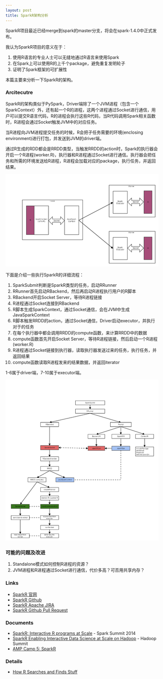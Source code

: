 ```yaml
---
layout: post
title: SparkR架构分析
---
```

SparkR项目最近已经merge到spark的master分支，将会在spark-1.4.0中正式发布。

我认为SparkR项目的意义在于：

1. 使用R语言的专业人士可以无缝地通过R语言来使用Spark
2. 在Spark上可以使用R的上千个package，避免重复发明轮子
3. 证明了Spark框架的可扩展性

本篇主要来分析一下SparkR的架构。


### Arcitecutre
SparkR的架构类似于PySpark，Driver端除了一个JVM进程（包含一个SparkContext）外，还有起一个R的进程，这两个进程通过Socket进行通信，用户可以提交R语言代码，R的进程会执行这些R代码，当R代码调用Spark相关函数时，R进程会通过Socket触发JVM中的对应任务。

当R进程向JVM进程提交任务的时候，R会把子任务需要的环境(enclosing environment)进行打包，并发送到JVM的driver端。

通过R生成的RDD都会是RRDD类型，当触发RRDD的action时，Spark的执行器会开启一个R进程(worker.R)，执行器和R进程通过Socket进行通信。执行器会把任务和所需的环境发送给R进程，R进程会加载对应的package，执行任务，并返回结果。

<img src="/images/spark_r_dataflow.png" width="1000px">


下面是介绍一些执行SparkR的详细流程：

1. SparkSubmit判断是SparkR类型的任务，启动RRunner
2. RRunner首先启动RBackend，然后再启动R进程执行用户的R脚本
3. RBackend开启Socket Server，等待R进程链接
4. R进程通过Socket连接到RBackend
5. R脚本生成SparkContext，通过Socket通信，会在JVM中生成JavaSparkContext
6. R脚本触发RRDD的action，通过Socket通信，Driver启动executor，并执行对于的任务
7. 在每个执行器中都会调用RRDD的compute函数，来计算RRDD中的数据
8. compute函数首先开启Socket Server，等待R进程链接，然后启动一个R进程(worker.R)
9. R进程通过Socket链接到执行器，读取执行器发送过来的任务，执行任务，并返回结果
10. compute函数读取R进程发来的结果数据，并返回iterator


1-6属于driver端，7-10属于executor端。

<img src="/images/spark_r_workflow.png" width="1000px">


### 可能的问题及改进
1. Standalone模式如何控制R进程的资源？
2. JVM进程和R进程通过Socket进行通信，代价多高？可否用共享内存？


### Links
- [SparkR 官网](http://amplab-extras.github.io/SparkR-pkg/)
- [SparkR Github](https://github.com/amplab-extras/SparkR-pkg)
- [SparkR Apache JIRA](https://issues.apache.org/jira/browse/SPARK-5654)
- [SparkR Github Pull Request](https://github.com/apache/spark/pull/5096)


### Documents
- [SparkR: Interactive R programs at Scale](http://spark-summit.org/2014/talk/sparkr-interactive-r-programs-at-scale-2) - Spark Summit 2014
- [SparkR Enabling Interactive Data Science at Scale on Hadoop](https://www.youtube.com/watch?v=Y21t3Taw7i8) - Hadoop Summit
- [AMP Camp 5: SparkR](https://www.youtube.com/watch?v=OxVIns6zvlk)


### Details
- [How R Searches and Finds Stuff](http://blog.obeautifulcode.com/R/How-R-Searches-And-Finds-Stuff/)
